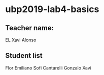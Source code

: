 # ubp2019-lab4-basics
## Teacher name:
EL Xavi Alonso
## Student list
Flor
Emiliano
Sofi Cantarelli
Gonzalo
Xavi
